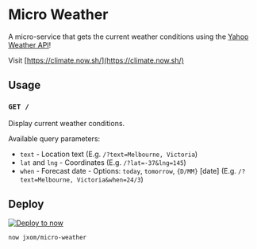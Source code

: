 # Micro Weather
A micro-service that gets the current weather conditions using the [Yahoo Weather API](https://developer.yahoo.com/weather/)!

Visit [https://climate.now.sh/](https://climate.now.sh/)

## Usage

### `GET /`

Display current weather conditions.

Available query parameters:

- `text` - Location text (E.g. `/?text=Melbourne, Victoria`)
- `lat` and `lng` - Coordinates (E.g. `/?lat=-37&lng=145`)
- `when` - Forecast date - Options: `today`, `tomorrow`, `{D/MM}` [date] (E.g. `/?text=Melbourne, Victoria&when=24/3`)

## Deploy
[![Deploy to now](https://deploy.now.sh/static/button.svg)](https://deploy.now.sh/?repo=https://github.com/jxom/micro-weather)

```
now jxom/micro-weather
```
